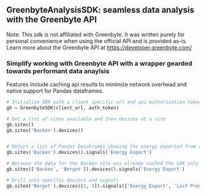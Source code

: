 ## GreenbyteAnalysisSDK: seamless data analysis with the Greenbyte API
Note: This sdk is not affiliated with Greenbyte. It was written purely for personal convenience when using the official API and is provided as-is.
Learn more about the Greenbyte API at https://developer.greenbyte.com/

### Simplify working with Greenbyte API with a wrapper gearded towards performant data anaylsis

Features include caching api results to minimize network overhead and native support for Pandas dataframes.

```python
# Initialize SDK with a client specific url and api authorization token
gb = GreenbyteSDK(client_url, auth_token)

# Get a list of sites available and then devices at a site
gb.sites()
gb.sites('Backen').devices()


# Return a list of Pandas DataFrames showing the energy exported from a site in the past week 
gb.sites('Backen').devices().signals('Energy Export')

# Because the data for the Backen site was already cached the SDK only calls for the new Berget data but returns results for both
gb.sites(['Backen', 'Berget']).devices().signals('Energy Export')

# Drill into specific deviecs and signals
gb.sites('Berget').devices([1, 3]).signals(['Energy Export', 'Lost Production'])

```
